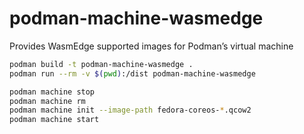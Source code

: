 # podman-machine-wasmedge
Provides WasmEdge supported images for Podman’s virtual machine

```sh
podman build -t podman-machine-wasmedge .
podman run --rm -v $(pwd):/dist podman-machine-wasmedge

podman machine stop
podman machine rm
podman machine init --image-path fedora-coreos-*.qcow2
podman machine start
```
